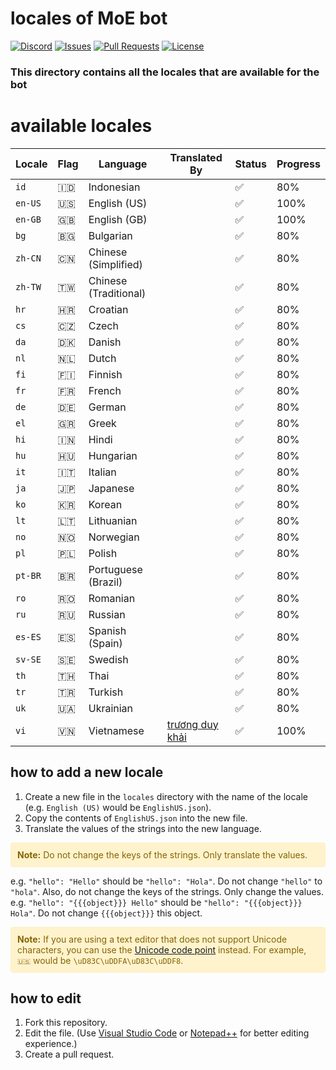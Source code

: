 # locales of MoE bot

[![Discord](https://img.shields.io/discord/871329074046435338?color=7289da&logo=discord&logoColor=white)](https://discord.gg/2kmntjCscn)
[![Issues](https://img.shields.io/github/issues/moe-music/locales)](
    https://github.com/moe-music/locales/issues
)
[![Pull Requests](https://img.shields.io/github/issues-pr/moe-music/locales)](https://github.com/moe-music/locales/pulls)
[![License](https://img.shields.io/github/license/moe-music/locales)](
    https://github.com/moe-music/locales/blob/main/LICENSE
)
### This directory contains all the locales that are available for the bot

# available locales

| Locale | Flag | Language | Translated By | Status | Progress |
| --- | --- | --- | --- | --- | --- |
| `id` | 🇮🇩 | Indonesian |  | ✅ | 80%
| `en-US` | 🇺🇸 | English (US) | | ✅ | 100%
| `en-GB` | 🇬🇧 | English (GB) |  | ✅ | 100%
| `bg` | 🇧🇬 | Bulgarian |  | ✅ | 80%
| `zh-CN` | 🇨🇳 | Chinese (Simplified) |  | ✅ | 80%
| `zh-TW` | 🇹🇼 | Chinese (Traditional) |  | ✅ | 80%
| `hr` | 🇭🇷 | Croatian |  | ✅ | 80%
| `cs` | 🇨🇿 | Czech |  | ✅ | 80%
| `da` | 🇩🇰 | Danish |  | ✅ | 80%
| `nl` | 🇳🇱 | Dutch |  | ✅ | 80%
| `fi` | 🇫🇮 | Finnish |  | ✅ | 80%
| `fr` | 🇫🇷 | French |  | ✅ | 80%
| `de` | 🇩🇪 | German |  | ✅ | 80%
| `el` | 🇬🇷 | Greek |  | ✅ | 80%
| `hi` | 🇮🇳 | Hindi |  | ✅ | 80%
| `hu` | 🇭🇺 | Hungarian |  | ✅ | 80%
| `it` | 🇮🇹 | Italian |  | ✅ | 80%
| `ja` | 🇯🇵 | Japanese |  | ✅ | 80%
| `ko` | 🇰🇷 | Korean |  | ✅ | 80%
| `lt` | 🇱🇹 | Lithuanian |  | ✅ | 80%
| `no` | 🇳🇴 | Norwegian |  | ✅ | 80%
| `pl` | 🇵🇱 | Polish |  | ✅ | 80%
| `pt-BR` | 🇧🇷 | Portuguese (Brazil) |  | ✅ | 80%
| `ro` | 🇷🇴 | Romanian |  | ✅ | 80%
| `ru` | 🇷🇺 | Russian |  | ✅ | 80%
| `es-ES` | 🇪🇸 | Spanish (Spain) |  | ✅ | 80%
| `sv-SE` | 🇸🇪 | Swedish |  | ✅ | 80%
| `th` | 🇹🇭 | Thai |  | ✅ | 80%
| `tr` | 🇹🇷 | Turkish |  | ✅ | 80%
| `uk` | 🇺🇦 | Ukrainian |  | ✅ | 80%
| `vi` | 🇻🇳 | Vietnamese | [trương duy khải](https://discord.com/users/871329074046435338) | ✅ | 100%

## how to add a new locale

1. Create a new file in the `locales` directory with the name of the locale (e.g. `English (US)` would be `EnglishUS.json`).
2. Copy the contents of `EnglishUS.json` into the new file.
3. Translate the values of the strings into the new language.

<div class="warning" style="background-color: #fff3cd; color: #856404; padding: 10px; border: 1px solid #ffeeba; border-radius: 4px;">
    <strong>Note:</strong> Do not change the keys of the strings. Only translate the values.
</div>

e.g. `"hello": "Hello"` should be `"hello": "Hola"`.
Do not change `"hello"` to `"hola"`.
Also, do not change the keys of the strings. Only change the values.
e.g. `"hello": "{{{object}}} Hello"` should be `"hello": "{{{object}}} Hola"`.
Do not change `{{{object}}}` this object.

 <div class="warning" style="background-color: #fff3cd; color: #856404; padding: 10px; border: 1px solid #ffeeba; border-radius: 4px;">
    <strong>Note:</strong> If you are using a text editor that does not support Unicode characters, you can use the <a href="https://en.wikipedia.org/wiki/Code_point">Unicode code point</a> instead. For example, <code>🇺🇸</code> would be <code>\uD83C\uDDFA\uD83C\uDDF8</code>.
</div>

## how to edit

1. Fork this repository.
2. Edit the file. (Use [Visual Studio Code](https://code.visualstudio.com/) or [Notepad++](https://notepad-plus-plus.org/) for better editing experience.)
3. Create a pull request.
